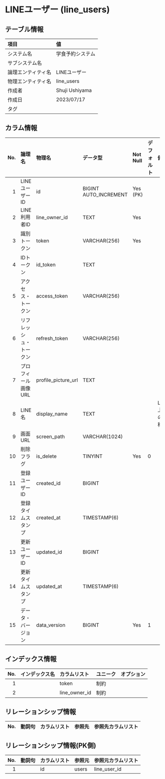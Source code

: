 # LINEユーザー (line_users)

## テーブル情報

| 項目                           | 値                                                                                                   |
|:-------------------------------|:-----------------------------------------------------------------------------------------------------|
| システム名                     | 学食予約システム                                                                                     |
| サブシステム名                 |                                                                                                      |
| 論理エンティティ名             | LINEユーザー                                                                                         |
| 物理エンティティ名             | line_users                                                                                           |
| 作成者                         | Shuji Ushiyama                                                                                       |
| 作成日                         | 2023/07/17                                                                                           |
| タグ                           |                                                                                                      |



## カラム情報

| No. | 論理名                         | 物理名                         | データ型                       | Not Null | デフォルト           | 備考                           |
|----:|:-------------------------------|:-------------------------------|:-------------------------------|:---------|:---------------------|:-------------------------------|
|   1 | LINEユーザーID                 | id                             | BIGINT AUTO_INCREMENT          | Yes (PK) |                      |                                |
|   2 | LINE利用者ID                   | line_owner_id                  | TEXT                           | Yes      |                      |                                |
|   3 | 識別トークン                   | token                          | VARCHAR(256)                   | Yes      |                      |                                |
|   4 | IDトークン                     | id_token                       | TEXT                           |          |                      |                                |
|   5 | アクセス・トークン             | access_token                   | VARCHAR(256)                   |          |                      |                                |
|   6 | リフレッシュ・トークン         | refresh_token                  | VARCHAR(256)                   |          |                      |                                |
|   7 | プロフィール画像URL            | profile_picture_url            | TEXT                           |          |                      |                                |
|   8 | LINE名                         | display_name                   | TEXT                           |          |                      | LINE上での名称                 |
|   9 | 画面URL                        | screen_path                    | VARCHAR(1024)                  |          |                      |                                |
|  10 | 削除フラグ                     | is_delete                      | TINYINT                        | Yes      | 0                    |                                |
|  11 | 登録ユーザーID                 | created_id                     | BIGINT                         |          |                      |                                |
|  12 | 登録タイムスタンプ             | created_at                     | TIMESTAMP(6)                   |          |                      |                                |
|  13 | 更新ユーザーID                 | updated_id                     | BIGINT                         |          |                      |                                |
|  14 | 更新タイムスタンプ             | updated_at                     | TIMESTAMP(6)                   |          |                      |                                |
|  15 | データ・バージョン             | data_version                   | BIGINT                         | Yes      | 1                    |                                |



## インデックス情報

| No. | インデックス名                 | カラムリスト                             | ユニーク   | オプション                     | 
|----:|:-------------------------------|:-----------------------------------------|:-----------|:-------------------------------|
|   1 |                                | token                                    | 制約       |                                |
|   2 |                                | line_owner_id                            | 制約       |                                |



## リレーションシップ情報

| No. | 動詞句                         | カラムリスト                             | 参照先                         | 参照先カラムリスト                       |
|----:|:-------------------------------|:-----------------------------------------|:-------------------------------|:-----------------------------------------|



## リレーションシップ情報(PK側)

| No. | 動詞句                         | カラムリスト                             | 参照元                         | 参照元カラムリスト                       |
|----:|:-------------------------------|:-----------------------------------------|:-------------------------------|:-----------------------------------------|
|   1 |                                | id                                       | users                          | line_user_id                             |


